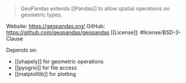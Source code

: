 > GeoPandas extends [[Pandas]] to allow spatial operations on geometric types.

Website: https://geopandas.org/
GitHub: https://github.com/geopandas/geopandas
[[License]]: #license/BSD-3-Clause

Depends on:
- [[shapely]] for geometric operations
- [[pyogrio]] for file access 
- [[matploltlib]] for plotting

